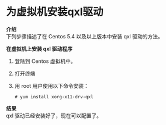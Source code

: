 # 为虚拟机安装qxl驱动

**介绍**<br/>
下列步骤描述了在 Centos 5.4 以及以上版本中安装 qxl 驱动的方法。


**在虚拟机上安装 qxl 驱动程序**

1. 登陆到 Centos 虚拟机中。

2. 打开终端

3. 用 root 用户使用以下命令安装：

    ```
    # yum install xorg-x11-drv-qxl
    ```

**结果**<br/>
qxl 驱动已经安装好了，现在可以配置了。
